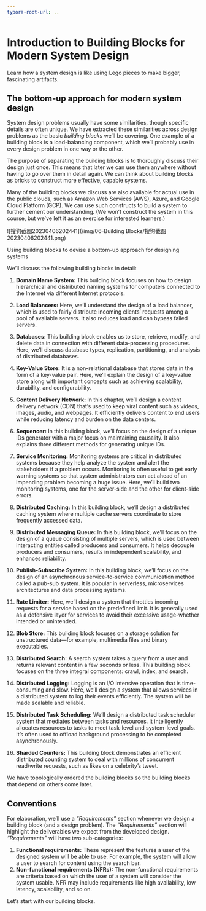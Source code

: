 ```yaml
---
typora-root-url: ..
---
```


# Introduction to Building Blocks for Modern System Design

Learn how a system design is like using Lego pieces to make bigger, fascinating artifacts.

## The bottom-up approach for modern system design

System design problems usually have some similarities, though specific details are often unique. We have extracted these similarities across design problems as the basic *building blocks* we’ll be covering. One example of a building block is a load-balancing component, which we’ll probably use in every design problem in one way or the other.

The purpose of separating the building blocks is to thoroughly discuss their design just once. This means that later we can use them anywhere without having to go over them in detail again. We can think about building blocks as bricks to construct more effective, capable systems.

Many of the building blocks we discuss are also available for actual use in the public clouds, such as Amazon Web Services (AWS), Azure, and Google Cloud Platform (GCP). We can use such constructs to build a system to further cement our understanding. (We won’t construct the system in this course, but we’ve left it as an exercise for interested learners.)

![搜狗截图20230406202441](/img/06-Building Blocks/搜狗截图20230406202441.png)

Using building blocks to devise a bottom-up approach for designing systems

We’ll discuss the following building blocks in detail:

1. **Domain Name System:** This building block focuses on how to design hierarchical and distributed naming systems for computers connected to the Internet via different Internet protocols.

1. **Load Balancers:** Here, we’ll understand the design of a load balancer, which is used to fairly distribute incoming clients’ requests among a pool of available servers. It also reduces load and can bypass failed servers.

1. **Databases:** This building block enables us to store, retrieve, modify, and delete data in connection with different data-processing procedures. Here, we’ll discuss database types, replication, partitioning, and analysis of distributed databases.

1. **Key-Value Store:** It is a non-relational database that stores data in the form of a key-value pair. Here, we’ll explain the design of a key-value store along with important concepts such as achieving scalability, durability, and configurability.

1. **Content Delivery Network:** In this chapter, we’ll design a content delivery network (CDN) that’s used to keep viral content such as videos, images, audio, and webpages. It efficiently delivers content to end users while reducing latency and burden on the data centers.

1. **Sequencer:** In this building block, we’ll focus on the design of a unique IDs generator with a major focus on maintaining causality. It also explains three different methods for generating unique IDs.

1. **Service Monitoring:** Monitoring systems are critical in distributed systems because they help analyze the system and alert the stakeholders if a problem occurs. Monitoring is often useful to get early warning systems so that system administrators can act ahead of an impending problem becoming a huge issue. Here, we’ll build two monitoring systems, one for the server-side and the other for client-side errors.

1. **Distributed Caching:** In this building block, we’ll design a distributed caching system where multiple cache servers coordinate to store frequently accessed data.

1. **Distributed Messaging Queue:** In this building block, we’ll focus on the design of a queue consisting of multiple servers, which is used between interacting entities called producers and consumers. It helps decouple producers and consumers, results in independent scalability, and enhances reliability.

1. **Publish-Subscribe System:** In this building block, we’ll focus on the design of an asynchronous service-to-service communication method called a pub-sub system. It is popular in serverless, microservices architectures and data processing systems.

1. **Rate Limiter:** Here, we’ll design a system that throttles incoming requests for a service based on the predefined limit. It is generally used as a defensive layer for services to avoid their excessive usage-whether intended or unintended.

1. **Blob Store:** This building block focuses on a storage solution for unstructured data—for example, multimedia files and binary executables.

1. **Distributed Search:** A search system takes a query from a user and returns relevant content in a few seconds or less. This building block focuses on the three integral components: crawl, index, and search.

1. **Distributed Logging:** Logging is an I/O intensive operation that is time-consuming and slow. Here, we’ll design a system that allows services in a distributed system to log their events efficiently. The system will be made scalable and reliable.

1. **Distributed Task Scheduling:** We’ll design a distributed task scheduler system that mediates between tasks and resources. It intelligently allocates resources to tasks to meet task-level and system-level goals. It’s often used to offload background processing to be completed asynchronously.

1. **Sharded Counters:** This building block demonstrates an efficient distributed counting system to deal with millions of concurrent read/write requests, such as likes on a celebrity’s tweet.

We have topologically ordered the building blocks so the building blocks that depend on others come later.

## Conventions

For elaboration, we’ll use a *“Requirements”* section whenever we design a building block (and a design problem). The *“Requirements”* section will highlight the deliverables we expect from the developed design. *“Requirements”* will have two sub-categories:

1. **Functional requirements:** These represent the features a user of the designed system will be able to use. For example, the system will allow a user to search for content using the search bar.
2. **Non-functional requirements (NFRs):** The non-functional requirements are criteria based on which the user of a system will consider the system usable. NFR may include requirements like high availability, low latency, scalability, and so on.

Let’s start with our building blocks.